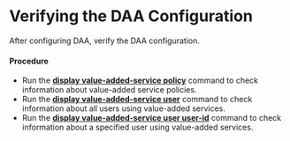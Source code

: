 Verifying the DAA Configuration
===============================

After configuring DAA, verify the DAA configuration.

#### Procedure

* Run the [**display value-added-service
  policy**](cmdqueryname=display+value-added-service+policy) command to check information about value-added
  service policies.
* Run the [**display value-added-service user**](cmdqueryname=display+value-added-service+user) command
  to check information about all users using value-added services.
* Run the [**display value-added-service user user-id**](cmdqueryname=display+value-added-service+user+user-id) command to check information about a specified user using value-added
  services.